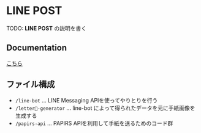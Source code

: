 # LINE POST

TODO: **LINE POST** の説明を書く

## Documentation

[こちら](https://github.com/rilmayer/line-post/tree/master/docs)

## ファイル構成

- `/line-bot` ... LINE Messaging APIを使ってやりとりを行う
- `/letter-generator` ... line-bot によって得られたデータを元に手紙画像を生成する
- `/papirs-api` ... PAPIRS APIを利用して手紙を送るためのコード群
